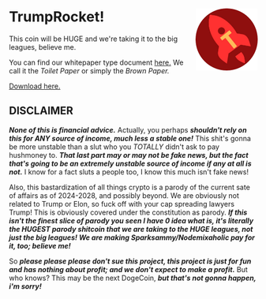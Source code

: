 # TrumpRocket! <img width="25%" align="right" src="trumprocket.png">

This coin will be HUGE and we're taking it to the big leagues, believe me.

You can find our whitepaper type document [here.](https://github.com/trumprocket/toiletpaper) We call it the *Toilet Paper* or simply the *Brown Paper.*

[Download here.](https://github.com/trumprocket/coin)

## DISCLAIMER

***None of this is financial advice.*** Actually, you perhaps ***shouldn't rely on this for ANY source of income, much less a stable one!***
This shit's gonna be more unstable than a slut who you *TOTALLY* didn't ask to pay hushmoney to. ***That last part may or may not be
fake news, but the fact that's going to be an extremely unstable source of income if any at all is not.***
I know for a fact sluts a people too, I know this much isn't fake news!

Also, this bastardization of all things crypto is a parody of the current sate of affairs as of 2024-2028, and possibly beyond.
We are obviously not related to Trump or Elon, so fuck off with your cap spreading lawyers Trump! This is obviously covered under the
constitution as parody. ***If this isn't the finest slice of parody you seen I have 0 idea what is, it's literally the HUGEST parody shitcoin
that we are taking to the HUGE leagues, not just the big leagues! We are making Sparksammy/Nodemixaholic pay for it, too; believe me!***

So ***please please please don't sue this project, this project is just for fun and has nothing about profit; and we don't expect to make
a profit.*** But who knows? This may be the next DogeCoin, ***but that's not gonna happen, i'm sorry!***
